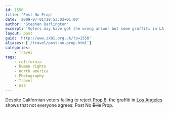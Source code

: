 ```yaml
---
id: 1550
title: 'Post No Prop'
date: '2009-07-01T19:53:03+01:00'
author: 'Stephen Darlington'
excerpt: 'Voters may have got the wrong answer but some graffiti in LA says that not everyone agrees.'
layout: post
guid: 'http://www.zx81.org.uk/?p=1550'
aliases: ['/travel/post-no-prop.html']
categories:
    - Travel
tags:
    - california
    - human rights
    - north america
    - Photography
    - Travel
    - usa
---
```


Despite Californian voters failing to reject [Prop 8](http://en.wikipedia.org/wiki/California_Proposition_8_(2008)), the graffiti in [Los Angeles](http://www.zx81.org.uk/travel/los-angeles.html) shows that not everyone agrees: Post No <strike>Bills</strike> Prop.